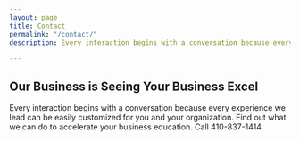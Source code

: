 ```yaml
---
layout: page
title: Contact
permalink: "/contact/"
description: Every interaction begins with a conversation because every experience we lead can be easily customized for you and your organization. Find out what we can do to accelerate your business education. Call 410-837-1414

---
```


## Our Business is Seeing Your Business Excel

Every interaction begins with a conversation because every experience we lead can be easily customized for you and your organization. Find out what we can do to accelerate your business education. Call 410-837-1414

<!-- Contact Form -->
